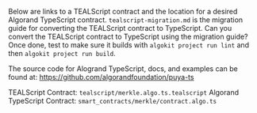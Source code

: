 Below are links to a TEALScript contract and the location for a desired Algorand TypeScript contract. `tealscript-migration.md` is the migration guide for converting the TEALScript contract to TypeScript. Can you convert the TEALScript contract to TypeScript using the migration guide? Once done, test to make sure it builds with `algokit project run lint` and then `algokit project run build`.

The source code for Alogrand TypeScript, docs, and examples can be found at: <https://github.com/algorandfoundation/puya-ts>

TEALScript Contract: `tealscript/merkle.algo.ts.tealscript`
Algorand TypeScript Contract: `smart_contracts/merkle/contract.algo.ts`
